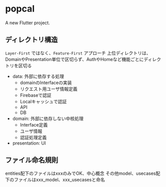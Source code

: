 # popcal

A new Flutter project.

## ディレクトリ構造

`Layer-First` ではなく、`Feature-First` アプローチ
上位ディレクトリは、DomainやPresentation単位で区切らず、AuthやHomeなど機能ごとにディレクトリを区切る

- data: 外部に依存する処理
    - domainのInterfaceの実装
    - リクエスト用ユーザ情報定義
    - Firebaseで認証
    - Localキャッシュで認証
    - API
    - DB
- domain: 外部に依存しない中核処理
    - Interface定義
    - ユーザ情報
    - 認証処理定義
- presentation: UI

## ファイル命名規則

entities配下のファイルはxxxのみでOK、中心概念
その他model、usecases配下のファイルはxxx_model、xxx_usecasesと命名